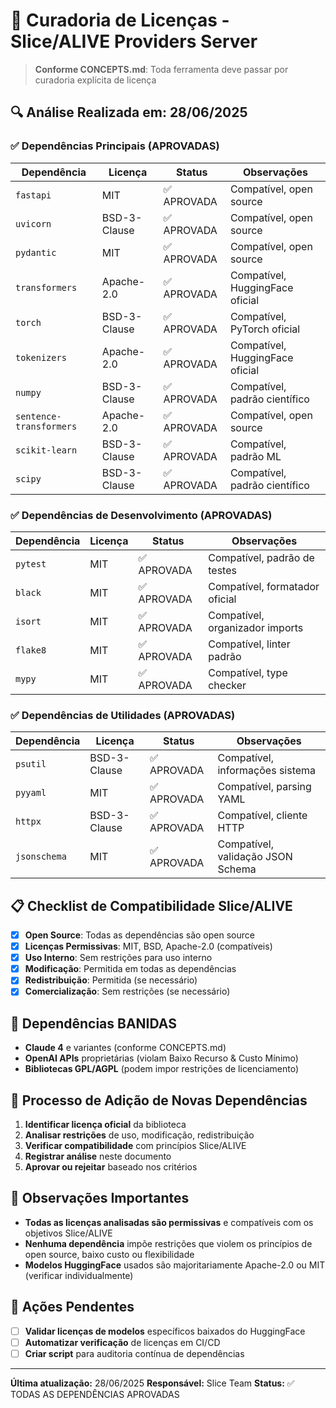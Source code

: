 # 📜 Curadoria de Licenças - Slice/ALIVE Providers Server

> **Conforme CONCEPTS.md**: Toda ferramenta deve passar por curadoria explícita de licença

## 🔍 Análise Realizada em: 28/06/2025

### ✅ Dependências Principais (APROVADAS)

| Dependência | Licença | Status | Observações |
|-------------|---------|---------|-------------|
| `fastapi` | MIT | ✅ APROVADA | Compatível, open source |
| `uvicorn` | BSD-3-Clause | ✅ APROVADA | Compatível, open source |
| `pydantic` | MIT | ✅ APROVADA | Compatível, open source |
| `transformers` | Apache-2.0 | ✅ APROVADA | Compatível, HuggingFace oficial |
| `torch` | BSD-3-Clause | ✅ APROVADA | Compatível, PyTorch oficial |
| `tokenizers` | Apache-2.0 | ✅ APROVADA | Compatível, HuggingFace oficial |
| `numpy` | BSD-3-Clause | ✅ APROVADA | Compatível, padrão científico |
| `sentence-transformers` | Apache-2.0 | ✅ APROVADA | Compatível, open source |
| `scikit-learn` | BSD-3-Clause | ✅ APROVADA | Compatível, padrão ML |
| `scipy` | BSD-3-Clause | ✅ APROVADA | Compatível, padrão científico |

### ✅ Dependências de Desenvolvimento (APROVADAS)

| Dependência | Licença | Status | Observações |
|-------------|---------|---------|-------------|
| `pytest` | MIT | ✅ APROVADA | Compatível, padrão de testes |
| `black` | MIT | ✅ APROVADA | Compatível, formatador oficial |
| `isort` | MIT | ✅ APROVADA | Compatível, organizador imports |
| `flake8` | MIT | ✅ APROVADA | Compatível, linter padrão |
| `mypy` | MIT | ✅ APROVADA | Compatível, type checker |

### ✅ Dependências de Utilidades (APROVADAS)

| Dependência | Licença | Status | Observações |
|-------------|---------|---------|-------------|
| `psutil` | BSD-3-Clause | ✅ APROVADA | Compatível, informações sistema |
| `pyyaml` | MIT | ✅ APROVADA | Compatível, parsing YAML |
| `httpx` | BSD-3-Clause | ✅ APROVADA | Compatível, cliente HTTP |
| `jsonschema` | MIT | ✅ APROVADA | Compatível, validação JSON Schema |

## 📋 Checklist de Compatibilidade Slice/ALIVE

- [x] **Open Source**: Todas as dependências são open source
- [x] **Licenças Permissivas**: MIT, BSD, Apache-2.0 (compatíveis)
- [x] **Uso Interno**: Sem restrições para uso interno
- [x] **Modificação**: Permitida em todas as dependências
- [x] **Redistribuição**: Permitida (se necessário)
- [x] **Comercialização**: Sem restrições (se necessário)

## 🚫 Dependências BANIDAS

- **Claude 4** e variantes (conforme CONCEPTS.md)
- **OpenAI APIs** proprietárias (violam Baixo Recurso & Custo Mínimo)
- **Bibliotecas GPL/AGPL** (podem impor restrições de licenciamento)

## 🔄 Processo de Adição de Novas Dependências

1. **Identificar licença oficial** da biblioteca
2. **Analisar restrições** de uso, modificação, redistribuição
3. **Verificar compatibilidade** com princípios Slice/ALIVE
4. **Registrar análise** neste documento
5. **Aprovar ou rejeitar** baseado nos critérios

## 📝 Observações Importantes

- **Todas as licenças analisadas são permissivas** e compatíveis com os objetivos Slice/ALIVE
- **Nenhuma dependência** impõe restrições que violem os princípios de open source, baixo custo ou flexibilidade
- **Modelos HuggingFace** usados são majoritariamente Apache-2.0 ou MIT (verificar individualmente)

## 🎯 Ações Pendentes

- [ ] **Validar licenças de modelos** específicos baixados do HuggingFace
- [ ] **Automatizar verificação** de licenças em CI/CD
- [ ] **Criar script** para auditoria contínua de dependências

---

**Última atualização:** 28/06/2025
**Responsável:** Slice Team
**Status:** ✅ TODAS AS DEPENDÊNCIAS APROVADAS
